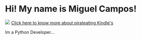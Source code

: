 <h1>Hi! My name is Miguel Campos!</h1>
<img src="NICE_GIF.gif" length="50%">
<a href="https://www.youtube.com/embed/Qtk7ERwlIAk?si=PmtZy0r-jGRjm69Q">Click here to know more about pirateating Kindle's</a>
<p>Im a Python Developer...</p>
